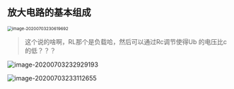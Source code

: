 ## 放大电路的基本组成

<img src="C:\Users\zbr\AppData\Roaming\Typora\typora-user-images\image-20200703230619692.png" alt="image-20200703230619692" style="zoom: 67%;" />

> 这个说的啥啊，RL那个是负载哈，然后可以通过Rc调节使得Ub 的电压比c 的低？？？

![image-20200703232929193](C:\Users\zbr\AppData\Roaming\Typora\typora-user-images\image-20200703232929193.png)

![image-20200703233112655](C:\Users\zbr\AppData\Roaming\Typora\typora-user-images\image-20200703233112655.png)